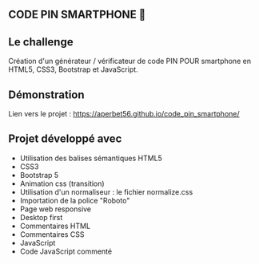 ## CODE PIN SMARTPHONE 📱

## Le challenge

Création d'un générateur / vérificateur de code PIN POUR smartphone en HTML5, CSS3, Bootstrap et JavaScript.

## Démonstration

Lien vers le projet : https://aperbet56.github.io/code_pin_smartphone/

## Projet développé avec

- Utilisation des balises sémantiques HTML5
- CSS3
- Bootstrap 5
- Animation css (transition)
- Utilisation d'un normaliseur : le fichier normalize.css
- Importation de la police "Roboto"
- Page web responsive
- Desktop first
- Commentaires HTML
- Commentaires CSS
- JavaScript
- Code JavaScript commenté
